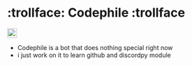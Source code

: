 # :trollface: Codephile :trollface

<a href="https://discord.com/">
   <img alt="discord_logo" width="22px" src="https://github.com/A0D1I2L3/
   Codephile/blob/main/assets/discord.png" target="_blank"/></a>

- Codephile is a bot that does nothing special right now
- i just work on it to learn github and discordpy module
